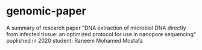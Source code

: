 # genomic-paper
A summary of research paper "DNA extraction of microbial DNA directly from infected tissue: an optimized protocol for use in nanopore sequencing" puplished in 2020
student: Raneem Mohamed Mostafa
